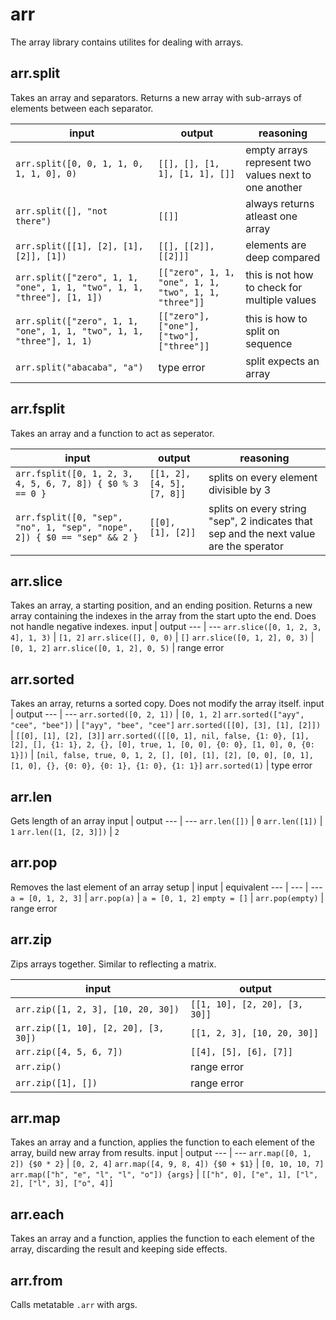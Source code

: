 # arr

The array library contains utilites for dealing with arrays.

## arr.split

Takes an array and separators.
Returns a new array with sub-arrays of elements between each separator.

input | output | reasoning
--- | --- | ---
`arr.split([0, 0, 1, 1, 0, 1, 1, 0], 0)` | `[[], [], [1, 1], [1, 1], []]` | empty arrays represent two values next to one another
`arr.split([], "not there")` | `[[]]` | always returns atleast one array
`arr.split([[1], [2], [1], [2]], [1])` | `[[], [[2]], [[2]]]` | elements are deep compared
`arr.split(["zero", 1, 1, "one", 1, 1, "two", 1, 1, "three"], [1, 1])` | `[["zero", 1, 1, "one", 1, 1, "two", 1, 1, "three"]]` | this is not how to check for multiple values
`arr.split(["zero", 1, 1, "one", 1, 1, "two", 1, 1, "three"], 1, 1)` | `[["zero"], ["one"], ["two"], ["three"]]` | this is how to split on sequence
`arr.split("abacaba", "a")` | type error | split expects an array

## arr.fsplit

Takes an array and a function to act as seperator.

input | output | reasoning
--- | --- | ---
`arr.fsplit([0, 1, 2, 3, 4, 5, 6, 7, 8]) { $0 % 3 == 0 }` | `[[1, 2], [4, 5], [7, 8]]` | splits on every element divisible by 3
`arr.fsplit([0, "sep", "no", 1, "sep", "nope", 2]) { $0 == "sep" && 2 }` | `[[0], [1], [2]]` | splits on every string "sep", 2 indicates that sep and the next value are the sperator

## arr.slice

Takes an array, a starting position, and an ending position. Returns a new array containing the indexes in the array from the start upto the end. Does not handle negative indexes.
input | output
--- | ---
`arr.slice([0, 1, 2, 3, 4], 1, 3)` | `[1, 2]`
`arr.slice([], 0, 0)` | `[]`
`arr.slice([0, 1, 2], 0, 3)` | `[0, 1, 2]`
`arr.slice([0, 1, 2], 0, 5)` | range error

## arr.sorted

Takes an array, returns a sorted copy. Does not modify the array itself.
input | output
--- | ---
`arr.sorted([0, 2, 1])` | `[0, 1, 2]`
`arr.sorted(["ayy", "cee", "bee"])` | `["ayy", "bee", "cee"]`
`arr.sorted([[0], [3], [1], [2]])` | `[[0], [1], [2], [3]]`
`arr.sorted(([[0, 1], nil, false, {1: 0}, [1], [2], [], {1: 1}, 2, {}, [0], true, 1, [0, 0], {0: 0}, [1, 0], 0, {0: 1}])` | `[nil, false, true, 0, 1, 2, [], [0], [1], [2], [0, 0], [0, 1], [1, 0], {}, {0: 0}, {0: 1}, {1: 0}, {1: 1}]`
`arr.sorted(1)` | type error

## arr.len

Gets length of an array
input | output
--- | ---
`arr.len([])` | `0`
`arr.len([1])` | `1`
`arr.len([1, [2, 3]])` | `2`

## arr.pop

Removes the last element of an array
setup | input | equivalent
--- | --- | ---
`a = [0, 1, 2, 3]` | `arr.pop(a)` | `a = [0, 1, 2]`
`empty = []` | `arr.pop(empty)` | range error

## arr.zip

Zips arrays together. Similar to reflecting a matrix.

input | output
--- | ---
`arr.zip([1, 2, 3], [10, 20, 30])` | `[[1, 10], [2, 20], [3, 30]]`
`arr.zip([1, 10], [2, 20], [3, 30])` | `[[1, 2, 3], [10, 20, 30]]`
`arr.zip([4, 5, 6, 7])` | `[[4], [5], [6], [7]]`
`arr.zip()` | range error
`arr.zip([1], [])` | range error

## arr.map

Takes an array and a function, applies the function to each element of the array, build new array from results.
input | output
--- | ---
`arr.map([0, 1, 2]) {$0 * 2}` | `[0, 2, 4]`
`arr.map([4, 9, 8, 4]) {$0 + $1}` | `[0, 10, 10, 7]`
`arr.map(["h", "e", "l", "l", "o"]) {args}` | `[["h", 0], ["e", 1], ["l", 2], ["l", 3], ["o", 4]]`

## arr.each
Takes an array and a function, applies the function to each element of the array, discarding the result and keeping side effects.

## arr.from

Calls metatable `.arr` with args.
